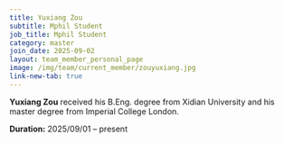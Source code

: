 ```yaml
---
title: Yuxiang Zou
subtitle: Mphil Student
job_title: Mphil Student
category: master
join_date: 2025-09-02
layout: team_member_personal_page
image: /img/team/current_member/zouyuxiang.jpg
link-new-tab: true
---
```


**Yuxiang Zou** received his B.Eng. degree from Xidian University and his master degree from Imperial College London.

**Duration:** 2025/09/01 – present 